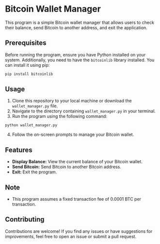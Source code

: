 # Bitcoin Wallet Manager

This program is a simple Bitcoin wallet manager that allows users to check their balance, send Bitcoin to another address, and exit the application.

## Prerequisites

Before running the program, ensure you have Python installed on your system. Additionally, you need to have the `bitcoinlib` library installed. You can install it using pip:

```bash
pip install bitcoinlib
```

## Usage

1. Clone this repository to your local machine or download the `wallet_manager.py` file.
2. Navigate to the directory containing `wallet_manager.py` in your terminal.
3. Run the program using the following command:

```bash
python wallet_manager.py
```

4. Follow the on-screen prompts to manage your Bitcoin wallet.

## Features

- **Display Balance:** View the current balance of your Bitcoin wallet.
- **Send Bitcoin:** Send Bitcoin to another Bitcoin address.
- **Exit:** Exit the program.

## Note

- This program assumes a fixed transaction fee of 0.0001 BTC per transaction.

## Contributing

Contributions are welcome! If you find any issues or have suggestions for improvements, feel free to open an issue or submit a pull request.

